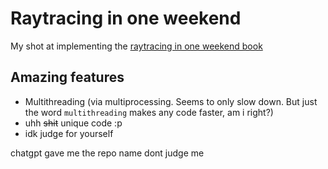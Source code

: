 # Raytracing in one weekend
My shot at implementing the [raytracing in one weekend book](https://raytracing.github.io/books/RayTracingInOneWeekend.html)

## Amazing features
- Multithreading (via multiprocessing. Seems to only slow down. But just the word `multithreading` makes any code faster, am i right?)
- uhh ~~shit~~ unique code :p
- idk judge for yourself

chatgpt gave me the repo name dont judge me